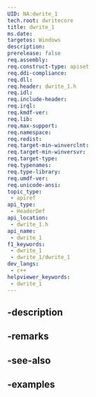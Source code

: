 ```yaml
---
UID: NA:dwrite_1
tech.root: dwritecore
title: dwrite_1
ms.date: 
targetos: Windows
description: 
prerelease: false
req.assembly: 
req.construct-type: apiset
req.ddi-compliance: 
req.dll: 
req.header: dwrite_1.h
req.idl: 
req.include-header: 
req.irql: 
req.kmdf-ver: 
req.lib: 
req.max-support: 
req.namespace: 
req.redist: 
req.target-min-winverclnt: 
req.target-min-winversvr: 
req.target-type: 
req.typenames: 
req.type-library: 
req.umdf-ver: 
req.unicode-ansi: 
topic_type:
 - apiref
api_type:
 - HeaderDef
api_location:
 - dwrite_1.h
api_name:
 - dwrite_1
f1_keywords:
 - dwrite_1
 - dwrite_1/dwrite_1
dev_langs:
 - c++
helpviewer_keywords:
 - dwrite_1
---
```


## -description

## -remarks

## -see-also

## -examples

